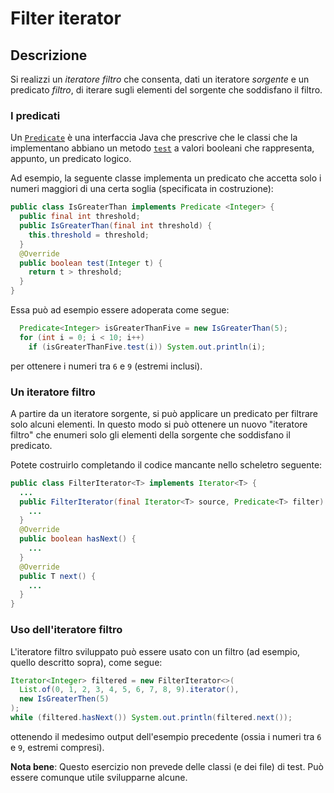 # Filter iterator

## Descrizione

Si realizzi un *iteratore filtro* che consenta, dati un iteratore *sorgente* e un
predicato *filtro*, di iterare sugli elementi del sorgente che soddisfano il
filtro.

### I predicati

Un
[`Predicate`](https://docs.oracle.com/en/java/javase/17/docs/api/java.base/java/util/function/Predicate.html)
è una interfaccia Java che prescrive che le classi che la implementano abbiano
un metodo
[`test`](https://docs.oracle.com/en/java/javase/17/docs/api/java.base/java/util/function/Predicate.html#test(T))
a valori booleani che rappresenta, appunto, un predicato logico.

Ad esempio, la seguente classe implementa un predicato che accetta solo i numeri
maggiori di una certa soglia (specificata in costruzione):
```java
public class IsGreaterThan implements Predicate <Integer> {
  public final int threshold;
  public IsGreaterThan(final int threshold) {
    this.threshold = threshold;
  }
  @Override
  public boolean test(Integer t) {
    return t > threshold;
  }
}
```
Essa può ad esempio essere adoperata come segue:
```java
  Predicate<Integer> isGreaterThanFive = new IsGreaterThan(5);
  for (int i = 0; i < 10; i++)
    if (isGreaterThanFive.test(i)) System.out.println(i);
```
per ottenere i numeri tra `6` e `9` (estremi inclusi).

### Un iteratore filtro

A partire da un iteratore sorgente, si può applicare un predicato per filtrare
solo alcuni elementi. In questo modo si può ottenere un nuovo  "iteratore
filtro" che enumeri solo gli elementi della sorgente che soddisfano il
predicato.

Potete costruirlo completando il codice mancante nello scheletro seguente:
```java
public class FilterIterator<T> implements Iterator<T> {
  ...
  public FilterIterator(final Iterator<T> source, Predicate<T> filter) {
    ...
  }
  @Override
  public boolean hasNext() {
    ...
  }
  @Override
  public T next() {
    ...
  }
}
```

### Uso dell'iteratore filtro

L'iteratore filtro sviluppato può essere usato con un filtro (ad esempio,
quello descritto sopra), come segue:
```java
Iterator<Integer> filtered = new FilterIterator<>(
  List.of(0, 1, 2, 3, 4, 5, 6, 7, 8, 9).iterator(),
  new IsGreaterThen(5)
);
while (filtered.hasNext()) System.out.println(filtered.next());
```
ottenendo il medesimo output dell'esempio precedente (ossia i numeri tra `6` e
`9`, estremi compresi).


**Nota bene**: Questo esercizio non prevede delle classi (e dei file) di test.
Può essere comunque utile svilupparne alcune.